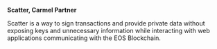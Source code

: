 **Scatter, Carmel Partner**

Scatter is a way to sign transactions and provide private data without exposing keys and unnecessary information while interacting with web applications communicating with the EOS Blockchain.
